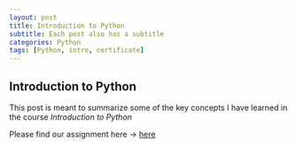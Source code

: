 ```yaml
---
layout: post
title: Introduction to Python
subtitle: Each post also has a subtitle
categories: Python
tags: [Python, intro, certificate]
---
```


## Introduction to Python

This post is meant to summarize some of the key concepts I have learned in the course *Introduction to Python*



[docs]: https://rooshen.github.io/assets/pdf/FinalAssignment1-Group2.pdf
Please find our assignment here -> [here][docs]